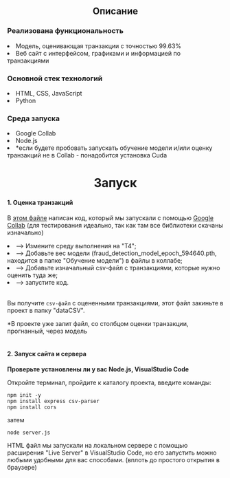 <h2 align="center">Описание</h2>

<h3>Реализована функциональность</h3>

<li>Модель, оценивающая транзакции с точностью 99.63%</li>

<li>Веб сайт с интерфейсом, графиками и информацией по транзакциями</li>


<h3>Основной стек технологий</h3>

<li>HTML, CSS, JavaScript</li>
<li>Python</li>


<h3>Среда запуска</h3>

<li>Google Collab</li>
<li>Node.js</li>
<li>*если будете пробовать запускать обучение модели и/или оценку транзакций не в Collab - понадобится установка Cuda</li>



<h1 align="center">Запуск</h1>

<h4>1. Оценка транзакций</h4>

В [этом файле](https://github.com/Allfeeto/monitoring_tranzaction/blob/main/Обучение%20модели/Оценка%20транзакций%20(Collab).txt) написан код, который мы запускали с помощью [Google Collab](https://colab.google/) (для тестирования идеально, так как там все библиотеки скачаны изначально)

<li>--> Измените среду выполнения на "Т4";</li>
    
<li>--> Добавьте вес модели (fraud_detection_model_epoch_594640.pth, находится в папке "Обучение модели") в файлы в коллабе;</li>
    
<li>--> Добавьте изначальный csv-файл с транзакциями, которые нужно оценить туда же;</li>
    
<li>--> запустите код.</li><br>
    
Вы получите `csv-файл` с оцененными транзакциями, этот файл закиньте в проект в папку "dataCSV".

*В проекте уже залит файл, со столбцом оценки транзакции, прогнанный, через модель<br><br>

<h4>2. Запуск сайта и сервера</h4>

<b>Проверьте установлены ли у вас Node.js, VisualStudio Code</b>

Откройте терминал, пройдите к каталогу проекта, введите команды:

    npm init -y
    npm install express csv-parser
    npm install cors
    
затем

    node server.js

HTML файл мы запускали на локальном сервере с помощью расширения "Live Server" в VisualStudio Code, но его запустить можно любыми удобными для вас способами. (вплоть до простого открытия в браузере)





